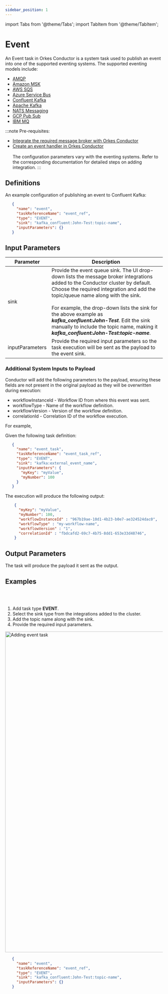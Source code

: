 ```yaml
---
sidebar_position: 1
---
```


import Tabs from '@theme/Tabs';
import TabItem from '@theme/TabItem';

# Event 

An Event task in Orkes Conductor is a system task used to publish an event into one of the supported eventing systems. The supported eventing models include:

- [AMQP](https://orkes.io/content/integrations/message-broker/amqp)
- [Amazon MSK](https://orkes.io/content/integrations/message-broker/amazon-msk)
- [AWS SQS](https://orkes.io/content/integrations/message-broker/aws-sqs)
- [Azure Service Bus](https://orkes.io/content/integrations/message-broker/azure-service-bus)
- [Confluent Kafka](https://orkes.io/content/integrations/message-broker/confluent-kafka)
- [Apache Kafka](https://orkes.io/content/integrations/message-broker/apache-kafka)
- [NATS Messaging](https://orkes.io/content/integrations/message-broker/nats-messaging)
- [GCP Pub Sub](https://orkes.io/content/integrations/message-broker/gcp-pub-sub)
- [IBM MQ](https://orkes.io/content/integrations/message-broker/ibm-mq)

:::note Pre-requisites:
- [Integrate the required message broker with Orkes Conductor](https://orkes.io/content/category/integrations/message-broker)
- [Create an event handler in Orkes Conductor](https://orkes.io/content/developer-guides/event-handler)<br/><br/>
The configuration parameters vary with the eventing systems. Refer to the corresponding documentation for detailed steps on adding integration.
:::

## Definitions​

An example configuration of publishing an event to Confluent Kafka:

```json
   {
     "name": "event",
     "taskReferenceName": "event_ref",
     "type": "EVENT",
     "sink": "kafka_confluent:John-Test:topic-name",
     "inputParameters": {}
   }
```

## Input Parameters​

| Parameter | Description |
| --------- | ----------- |
| sink | Provide the event queue sink. The UI drop-down lists the message broker integrations added to the Conductor cluster by default. Choose the required integration and add the topic/queue name along with the sink.<br/><br/>For example, the drop-down lists the sink for the above example as **_kafka_confluent:John-Test_**. Edit the sink manually to include the topic name, making it **_kafka_confluent:John-Test:topic-name_**. |
| inputParameters | Provide the required input parameters so the task execution will be sent as the payload to the event sink. |

### Additional System Inputs to Payload​

Conductor will add the following parameters to the payload, ensuring these fields are not present in the original payload as they will be overwritten during execution:

- workflowInstanceId - Workflow ID from where this event was sent.
- workflowType - Name of the workflow definition.
- workflowVersion - Version of the workflow definition.
- correlationId - Correlation ID of the workflow execution.

For example, 

Given the following task definition:

```json
   {
     "name": "event_task",
     "taskReferenceName": "event_task_ref",
     "type": "EVENT",
     "sink": "kafka:external_event_name",
     "inputParameters": {
       "myKey": "myValue",
       "myNumber": 100
     }
   }
```

The execution will produce the following output:

```json
    {
      "myKey": "myValue",
      "myNumber": 100,
      "workflowInstanceId" : "967b19ae-10d1-4b23-b0e7-ae324524dac0",
      "workflowType" : "my-workflow-name",
      "workflowVersion" : "1",
      "correlationId" : "fbdcafd2-69c7-4b75-8dd1-653e33d48746",
    }
```

## Output Parameters​

The task will produce the payload it sent as the output.



## Examples

<Tabs>
<TabItem value="UI" label="UI" className="paddedContent">

<div className="row">
<div className="col col--4">

<br/>
<br/>

1. Add task type **EVENT**.
2. Select the sink type from the integrations added to the cluster.
3. Add the topic name along with the sink.
4. Provide the required input parameters.

</div>
<div className="col">
<div className="embed-loom-video">

<p><img src="/content/img/ui-guide-event-task.png" alt="Adding event task" width="1024" height="auto"/></p>

</div>
</div>
</div>



</TabItem>
 <TabItem value="JSON" label="JSON Example">

```json
   {
     "name": "event",
     "taskReferenceName": "event_ref",
     "type": "EVENT",
     "sink": "kafka_confluent:John-Test:topic-name",
     "inputParameters": {}
   }
```

</TabItem>
</Tabs>


